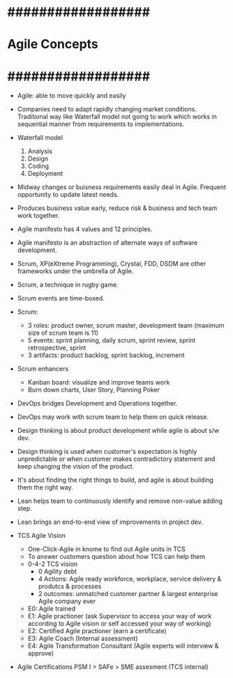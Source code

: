# ################## #
#   Agile Concepts   #
# ################## #


- Agile: able to move quickly and easily
- Companies need to adapt rapidly changing market conditions. Traditional way like Waterfall model not going to work which works in sequential manner from requirements to implementations.
- Waterfall model
    1. Analysis
    2. Design
    3. Coding
    4. Deployment
- Midway changes or buisness requirements easily deal in Agile. Frequent opportunity to update latest needs.
- Produces business value early, reduce risk & business and tech team work together.
- Agile manifesto has 4 values and 12 principles. 
- Agile manifesto is an abstraction of alternate ways of software development.

- Scrum, XP(eXtreme Programming), Crystal, FDD, DSDM are other frameworks under the umbrella of Agile.
- Scrum, a technique in rugby game.
- Scrum events are time-boxed.
- Scrum: 
    + 3 roles: product owner, scrum master, development team (maximum size of scrum team is 11)
    + 5 events: sprint planning, daily scrum, sprint review, sprint retrospective, sprint
    + 3 artifacts: product backlog, sprint backlog, increment
- Scrum enhancers
    + Kanban board: visualize and improve teams work
    + Burn down charts, User Story, Planning Poker


- DevOps bridges Development and Operations together.
- DevOps may work with scrum team to help them on quick release.


- Design thinking is about product development while agile is about s/w dev.
- Design thinking is used when customer's expectation is highly unpredictable or when customer makes contradictory statement and keep changing the vision of the product.
- It's about finding the right things to build, and agile is about building them the right way.


- Lean helps team to continuously identify and remove non-value adding step.
- Lean brings an end-to-end view of improvements in project dev.


- TCS Agile Vision
    + One-Click-Agile in knome to find out Agile units in TCS
    + To answer customers question about how TCS can help them
    + 0-4-2 TCS vision
        * 0 Agility debt
        * 4 Actions: Agile ready workforce, workplace, service delivery & produtcs & processes
        * 2 outcomes: unmatched customer partner & largest enterprise Agile company ever
    + E0: Agile trained
    + E1: Agile practioner (ask Supervisor to access your way of work according to Agile vision or self accessed your way of working)
    + E2: Certified Agile practioner (earn a certificate)
    + E3: Agile Coach (Internal assessment)
    + E4: Agile Transformation Consultant (Agile experts will interview & approve)
- Agile Certifications
    PSM I > SAFe > SME assesment (TCS internal)

